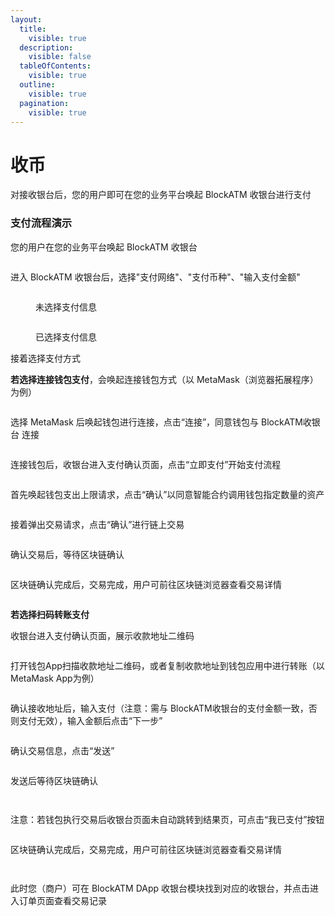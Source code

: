```yaml
---
layout:
  title:
    visible: true
  description:
    visible: false
  tableOfContents:
    visible: true
  outline:
    visible: true
  pagination:
    visible: true
---
```


# 收币

对接收银台后，您的用户即可在您的业务平台唤起 BlockATM 收银台进行支付

### 支付流程演示

您的用户在您的业务平台唤起 BlockATM 收银台

<figure><img src="../../../.gitbook/assets/screencapture-cashier-b2b-pre-ufcfan-org-zh-CN-2025-04-24-14_47_37.png" alt=""><figcaption></figcaption></figure>

进入 BlockATM 收银台后，选择"支付网络"、"支付币种"、"输入支付金额"

<figure><img src="../../../.gitbook/assets/screencapture-cashier-b2b-pre-ufcfan-org-zh-CN-2025-04-24-14_50_21.png" alt=""><figcaption><p>未选择支付信息</p></figcaption></figure>

<figure><img src="../../../.gitbook/assets/image (6).png" alt=""><figcaption><p>已选择支付信息</p></figcaption></figure>

接着选择支付方式

**若选择连接钱包支付**，会唤起连接钱包方式（以 MetaMask（浏览器拓展程序）为例）

<figure><img src="../../../.gitbook/assets/image (7).png" alt=""><figcaption></figcaption></figure>

选择 MetaMask 后唤起钱包进行连接，点击“连接”，同意钱包与 BlockATM收银台 连接

<figure><img src="../../../.gitbook/assets/63.png" alt=""><figcaption></figcaption></figure>

连接钱包后，收银台进入支付确认页面，点击“立即支付”开始支付流程

<figure><img src="../../../.gitbook/assets/64.png" alt=""><figcaption></figcaption></figure>

首先唤起钱包支出上限请求，点击“确认”以同意智能合约调用钱包指定数量的资产

<figure><img src="../../../.gitbook/assets/65.png" alt=""><figcaption></figcaption></figure>

接着弹出交易请求，点击“确认”进行链上交易

<figure><img src="../../../.gitbook/assets/66.png" alt=""><figcaption></figcaption></figure>

确认交易后，等待区块链确认

<figure><img src="../../../.gitbook/assets/67.png" alt=""><figcaption></figcaption></figure>

区块链确认完成后，交易完成，用户可前往区块链浏览器查看交易详情

<figure><img src="../../../.gitbook/assets/68.png" alt=""><figcaption></figcaption></figure>

**若选择扫码转账支付**

收银台进入支付确认页面，展示收款地址二维码

<figure><img src="../../../.gitbook/assets/screencapture-cashier-b2b-pre-ufcfan-org-zh-CN-2025-04-24-15_30_27.png" alt=""><figcaption></figcaption></figure>

打开钱包App扫描收款地址二维码，或者复制收款地址到钱包应用中进行转账（以 MetaMask App为例）

<figure><img src="../../../.gitbook/assets/71.png" alt=""><figcaption></figcaption></figure>

确认接收地址后，输入支付（注意：需与 BlockATM收银台的支付金额一致，否则支付无效），输入金额后点击“下一步”

<figure><img src="../../../.gitbook/assets/image (1) (1).png" alt=""><figcaption></figcaption></figure>

确认交易信息，点击“发送”

<figure><img src="../../../.gitbook/assets/image (2) (1).png" alt=""><figcaption></figcaption></figure>



发送后等待区块链确认

<figure><img src="../../../.gitbook/assets/image (3) (2).png" alt=""><figcaption></figcaption></figure>

<figure><img src="../../../.gitbook/assets/72.png" alt=""><figcaption></figcaption></figure>

注意：若钱包执行交易后收银台页面未自动跳转到结果页，可点击“我已支付”按钮

<figure><img src="../../../.gitbook/assets/73.png" alt=""><figcaption></figcaption></figure>

区块链确认完成后，交易完成，用户可前往区块链浏览器查看交易详情

<figure><img src="../../../.gitbook/assets/image (4).png" alt=""><figcaption></figcaption></figure>

<figure><img src="../../../.gitbook/assets/70.png" alt=""><figcaption></figcaption></figure>

此时您（商户）可在 BlockATM DApp 收银台模块找到对应的收银台，并点击进入订单页面查看交易记录

<figure><img src="../../../.gitbook/assets/75.png" alt=""><figcaption></figcaption></figure>

<figure><img src="../../../.gitbook/assets/image (5).png" alt=""><figcaption></figcaption></figure>
